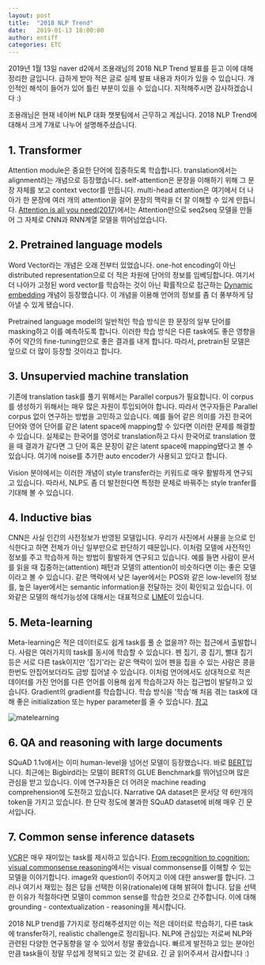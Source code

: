 ```yaml
---
layout: post
title:  "2018 NLP Trend"
date:   2019-01-13 18:00:00
author: entiff
categories: ETC
---
```


2019년 1월 13일 naver d2에서 조용래님의 2018 NLP Trend 발표를 듣고 이에 대해 정리한 글입니다. 급하게 받아 적은 글로 실제 발표 내용과 차이가 있을 수 있습니다. 개인적인 해석이 들어가 있어 틀린 부분이 있을 수 있습니다. 지적해주시면 감사하겠습니다 :)

조용래님은 현재 네이버 NLP 대화 챗봇팀에서 근무하고 계십니다. 2018 NLP Trend에 대해서 크게 7개로 나누어 설명해주셨습니다.

## 1. Transformer

Attention module은 중요한 단어에 집중하도록 학습합니다. translation에서는 alignment라는 개념으로 등장했습니다. self-attention은 문장을 이해하기 위해 그 문장 자체를 보고 context vector를 만듭니다. multi-head attention은 여기에서 더 나아가 한 문장에 여러 개의 attention을 걸어 문장의 맥락을 더 잘 이해할 수 있게 만듭니다. [Attention is all you need(2017)](https://arxiv.org/pdf/1706.03762.pdf)에서는 Attention만으로 seq2seq 모델을 만들어 그 자체로 CNN과 RNN계열 모델을 뛰어넘었습니다.

## 2. Pretrained language models

Word Vector라는 개념은 오래 전부터 있었습니다. one-hot encoding이 아닌 distributed representation으로 더 적은 차원에 단어의 정보를 임베딩합니다. 여기서 더 나아가 고정된 word vector를 학습하는 것이 아닌 확률적으로 접근하는 [Dynamic embedding](https://arxiv.org/pdf/1702.08359.pdf) 개념이 등장했습니다. 이 개념을 이용해 언어의 정보를 좀 더 풍부하게 담아낼 수 있게 됐습니다.

Pretrained language model의 일반적인 학습 방식은 한 문장의 일부 단어를 masking하고 이를 예측하도록 합니다. 이러한 학습 방식은 다른 task에도 좋은 영향을 주어 약간의 fine-tuning만으로 좋은 결과를 내게 합니다. 따라서, pretrain된 모델은 앞으로 더 많이 등장할 것이라고 합니다.

## 3. Unsupervied machine translation

기존에 translation task를 풀기 위해서는 Parallel corpus가 필요합니다. 이 corpus를 생성하기 위해서는 매우 많은 자원이 투입되어야 합니다. 따라서 연구자들은 Parallel corpus 없이 연구하는 방법을 고민하고 있습니다. 예를 들어 같은 의미를 가진 한국어 단어와 영어 단어를 같은 latent space에 mapping할 수 있다면 이러한 문제를 해결할 수 있습니다. 실제로는 한국어를 영어로 translation하고 다시 한국어로 translation 했을 때 결과가 같다면 그 단어 혹은 문장이 같은 latent space에 mapping됐다고 볼 수 있습니다. 여기에 noise를 추가한 auto encoder가 사용되고 있다고 합니다.

Vision 분야에서는 이러한 개념이 style transfer라는 키워드로 매우 활발하게 연구되고 있습니다. 따라서, NLP도 좀 더 발전한다면 특정한 문체로 바꿔주는 style tranfer를 기대해 볼 수 있습니다.

## 4. Inductive bias

CNN은 사실 인간의 사전정보가 반영된 모델입니다. 우리가 사진에서 사물을 눈으로 인식한다고 하면 전체가 아닌 일부만으로 판단하기 때문입니다. 이처럼 모델에 사전적인 정보를 주고 학습하게 하는 방법이 활발하게 연구되고 있습니다. 예를 들면 사람이 문서를 읽을 때 집중하는(attention) 패턴과 모델의 attention이 비슷하다면 이는 좋은 모델이라고 볼 수 있습니다. 같은 맥락에서 낮은 layer에서는 POS와 같은 low-level의 정보를, 높은 layer에서는 semantic information을 전달하는 것이 확인되고 있습니다. 이와같은 모델의 해석가능성에 대해서는 대표적으로 [LIME](https://arxiv.org/pdf/1602.04938.pdf?__hstc=200028081.1bb630f9cde2cb5f07430159d50a3c91.1523923200081.1523923200082.1523923200083.1&__hssc=200028081.1.1523923200084&__hsfp=1773666937)이 있습니다.

## 5. Meta-learning

Meta-learning은 적은 데이터로도 쉽게 task를 풀 순 없을까? 하는 접근에서 출발합니다. 사람은 여러가지의 task를 동시에 학습할 수 있습니다. 펜 집기, 콩 집기, 빨대 집기 등은 서로 다른 task이지만 '집기'라는 같은 맥락이 있어 펜을 집을 수 있는 사람은 콩을 한번도 안집어보더라도 금방 집어낼 수 있습니다. 이처럼 언어에서도 상대적으로 적은 데이터를 가진 언어를 다른 언어를 이용해 쉽게 학습하고자 하는 접근법이 발달하고 있습니다. Gradient의 gradient를 학습합니다. 학습 방식을 '학습'해 처음 겪는 task에 대해 좋은 initialization 또는 hyper parameter를 줄 수 있습니다. [참고](https://arxiv.org/pdf/1808.08437.pdf)

![matelearning](https://github.com/shwksl101/shwksl101.github.io/blob/master/images/metalearning.PNG?raw=true)

## 6. QA and reasoning with large documents

SQuAD 1.1v에서는 이미 human-level을 넘어선 모델이 등장했습니다. 바로 [BERT](https://arxiv.org/pdf/1810.04805.pdf)입니다. 최근에는 Bigbird라는 모델이 BERT의 GLUE Benchmark를 뛰어넘으며 많은 관심을 받고 있습니다. 이에 연구자들은 더 어려운 machine reading comprehension에 도전하고 있습니다. Narrative QA dataset은 문서당 약 6만개의 token을 가지고 있습니다. 한 단락 정도에 불과한 SQuAD dataset에 비해 매우 긴 문서입니다.

## 7. Common sense inference datasets

[VCR](https://visualcommonsense.com/)은 매우 재미있는 task를 제시하고 있습니다. [From recognition to cognition: visual commonsense reasoning](https://arxiv.org/pdf/1811.10830.pdf)에서는 visual commonsense를 이해할 수 있는 모델을 이야기합니다. image와 question이 주어지고 이에 대한 answer를 합니다. 그러나 여기서 재밌는 점은 답을 선택한 이유(rationale)에 대해 밝혀야 합니다. 답을 선택한 이유가 적절하다면 모델이 common sense를 학습한 것으로 간주합니다. 이에 대해 grounding - contextualization - reasoning을 제시합니다.

2018 NLP trend를 7가지로 정리해주셨지만 이는 적은 데이터로 학습하기, 다른 task에 transfer하기, realistic challenge로 정리됩니다. NLP에 관심있는 저로써 NLP와 관련된 다양한 연구동향을 알 수 있어서 정말 좋았습니다. 빠르게 발전하고 있는 분야인 만큼 task들이 정말 무섭게 정복되고 있는 것 같네요. 긴 글 읽어주셔서 감사합니다 :)
